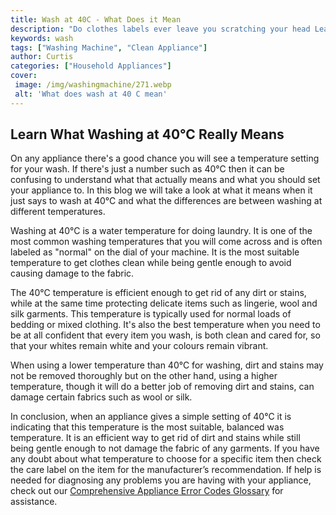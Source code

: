 ```yaml
---
title: Wash at 40C - What Does it Mean
description: "Do clothes labels ever leave you scratching your head Learn what it means when a label says to Wash at 40C and gain a better understanding of the best way to wash and care for your clothes"
keywords: wash
tags: ["Washing Machine", "Clean Appliance"]
author: Curtis
categories: ["Household Appliances"]
cover: 
 image: /img/washingmachine/271.webp
 alt: 'What does wash at 40 C mean'
---
```

## Learn What Washing at 40°C Really Means
On any appliance there's a good chance you will see a temperature setting for your wash. If there's just a number such as 40°C then it can be confusing to understand what that actually means and what you should set your appliance to. In this blog we will take a look at what it means when it just says to wash at 40°C and what the differences are between washing at different temperatures.

Washing at 40°C is a water temperature for doing laundry. It is one of the most common washing temperatures that you will come across and is often labeled as "normal" on the dial of your machine. It is the most suitable temperature to get clothes clean while being gentle enough to avoid causing damage to the fabric. 

The 40°C temperature is efficient enough to get rid of any dirt or stains, while at the same time protecting delicate items such as lingerie, wool and silk garments. This temperature is typically used for normal loads of bedding or mixed clothing. It's also the best temperature when you need to be at all confident that every item you wash, is both clean and cared for, so that your whites remain white and your colours remain vibrant.

When using a lower temperature than 40°C for washing, dirt and stains may not be removed thoroughly but on the other hand, using a higher temperature, though it will do a better job of removing dirt and stains, can damage certain fabrics such as wool or silk.

In conclusion, when an appliance gives a simple setting of 40°C it is indicating that this temperature is the most suitable, balanced was temperature. It is an efficient way to get rid of dirt and stains while still being gentle enough to not damage the fabric of any garments. If you have any doubt about what temperature to choose for a specific item then check the care label on the item for the manufacturer’s recommendation. If help is needed for diagnosing any problems you are having with your appliance, check out our [Comprehensive Appliance Error Codes Glossary](./error-codes/) for assistance.
